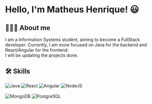 # Hello, I'm Matheus Henrique! 😃


## 👨🏻‍💻 About me
I am a Information Systems student, aiming to become a FullStack developer. Currently, I am more focused on Java for the backend and React/Angular for the frontend.<br/>
I will be updating the projects done.


## 🛠 Skills
<div style="display: inline_block">
    <img text-align="center" alt="Java" src= "https://img.shields.io/badge/Java-ED8B00?style=for-the-badge&logo=openjdk&logoColor=white" />
    <img text-align="center" alt="React" src= "https://img.shields.io/badge/React-20232A?style=for-the-badge&logo=react&logoColor=61DAFB" />
    <img text-align="center" alt="Angular" src= "https://img.shields.io/badge/Angular-DD0031?style=for-the-badge&logo=angular&logoColor=white" />
    <img text-align="center" alt="NodeJS" src= "https://img.shields.io/badge/Node.js-43853D?style=for-the-badge&logo=node.js&logoColor=white" /><br/><br/>
    <img text-align="center" alt="MongoDB" src= "https://img.shields.io/badge/MongoDB-4EA94B?style=for-the-badge&logo=mongodb&logoColor=white" />
    <img text-align="center" alt="PostgreSQL" src= "https://img.shields.io/badge/PostgreSQL-316192?style=for-the-badge&logo=postgresql&logoColor=white"/>


</div>

